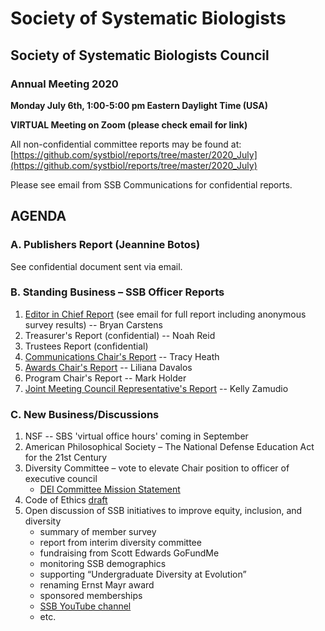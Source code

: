 # Society of Systematic Biologists

## Society of Systematic Biologists Council
### Annual Meeting 2020

**Monday July 6th, 1:00-5:00 pm Eastern Daylight Time (USA)**

**VIRTUAL Meeting on Zoom (please check email for link)**

All non-confidential committee reports may be found at: 
[https://github.com/systbiol/reports/tree/master/2020_July](https://github.com/systbiol/reports/tree/master/2020_July)

Please see email from SSB Communications for confidential reports. 

## AGENDA

### A. Publishers Report (Jeannine Botos)

See confidential document sent via email.

### B. Standing Business – SSB Officer Reports

1.	[Editor in Chief Report](https://github.com/systbiol/reports/blob/master/2020_July/EiCreport-July2020.pdf) (see email for full report including anonymous survey results) -- Bryan Carstens
2.	Treasurer's Report (confidential) -- Noah Reid
3.	Trustees Report (confidential) 
4.	[Communications Chair's Report](https://github.com/systbiol/reports/blob/master/2020_July/SSB_CouncilMtg-Jul2020_CommsReport.md) -- Tracy Heath
5.	[Awards Chair's Report](https://github.com/systbiol/reports/blob/master/2020_July/awards-report-July2020.pdf) -- Liliana Davalos
6.	Program Chair's Report -- Mark Holder
7.	[Joint Meeting Council Representative's Report](https://github.com/systbiol/reports/blob/master/2020_July/SSB_JMCReport_2020.pdf) -- Kelly Zamudio

### C. New Business/Discussions

1. NSF -- SBS 'virtual office hours' coming in September
2. American Philosophical Society – The National Defense Education Act for the 21st Century
3. Diversity Committee – vote to elevate Chair position to officer of executive council
	* [DEI Committee Mission Statement](https://github.com/systbiol/reports/blob/master/2020_July/Proposal_SSB%20Diversity%20Committee.pdf)
4. Code of Ethics [draft](https://github.com/systbiol/reports/blob/master/2020_July/SSE_COE_FullDraft_20200610-comments.pdf)
5. Open discussion of SSB initiatives to improve equity, inclusion, and diversity
	* summary of member survey
	* report from interim diversity committee
	* fundraising from Scott Edwards GoFundMe
	* monitoring SSB demographics
	* supporting “Undergraduate Diversity at Evolution”
	* renaming Ernst Mayr award
	* sponsored memberships
	* [SSB YouTube channel](https://www.youtube.com/channel/UCuZ77hKHAzaItqENqZU6QBw?view_as=subscriber)
	* etc.


